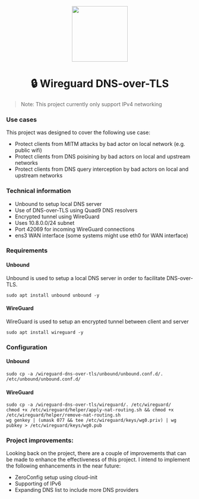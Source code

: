 <div id="header" align="center">
  <img src="https://media.giphy.com/media/gjrYDwbjnK8x36xZIO/giphy.gif" width="150"/>

  # :lock: Wireguard DNS-over-TLS
</div>

> Note: This project currently only support IPv4 networking

### Use cases
This project was designed to cover the following use case:
- Protect clients from MITM attacks by bad actor on local network (e.g. public wifi)
- Protect clients from DNS poisining by bad actors on local and upstream networks
- Protect clients from DNS query interception by bad actors on local and upstream networks

### Technical information
- Unbound to setup local DNS server
- Use of DNS-over-TLS using Quad9 DNS resolvers
- Encrypted tunnel using WireGuard
- Uses 10.8.0.0/24 subnet
- Port 42069 for incoming WireGuard connections
- ens3 WAN interface (some systems might use eth0 for WAN interface)

### Requirements
#### Unbound
Unbound is used to setup a local DNS server in order to facilitate DNS-over-TLS.
```
sudo apt install unbound unbound -y
```

#### WireGuard
WireGuard is used to setup an encrypted tunnel between client and server
```
sudo apt install wireguard -y
```

### Configuration

#### Unbound
```
sudo cp -a /wireguard-dns-over-tls/unbound/unbound.conf.d/. /etc/unbound/unbound.conf.d/
```

#### WireGuard
```
sudo cp -a /wireguard-dns-over-tls/wireguard/. /etc/wireguard/ 
chmod +x /etc/wireguard/helper/apply-nat-routing.sh && chmod +x /etc/wireguard/helper/remove-nat-routing.sh 
wg genkey | (umask 077 && tee /etc/wireguard/keys/wg0.priv) | wg pubkey > /etc/wireguard/keys/wg0.pub
```

### Project improvements:
Looking back on the project, there are a couple of improvements that can be made to enhance the effectiveness of this project. I intend to implement the following enhancements in the near future:

- ZeroConfig setup using cloud-init
- Supporting of IPv6
- Expanding DNS list to include more DNS providers